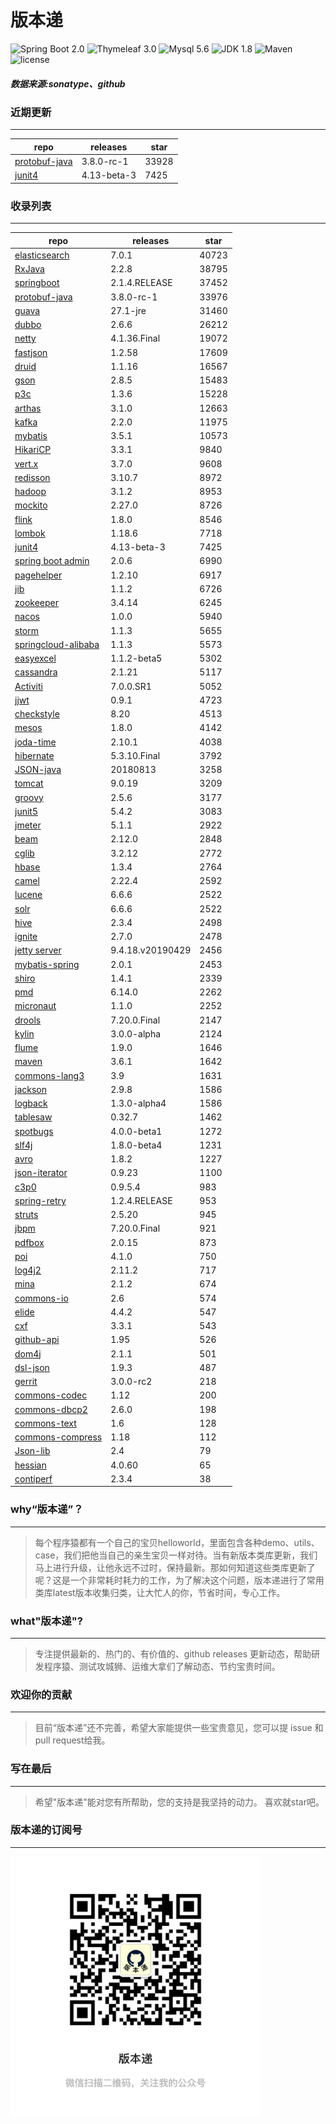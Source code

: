 # 版本递
![Spring Boot 2.0](https://img.shields.io/badge/Spring%20Boot-2.0-brightgreen.svg)
![Thymeleaf 3.0](https://img.shields.io/badge/Thymeleaf-3.0-yellow.svg)
![Mysql 5.6](https://img.shields.io/badge/Mysql-5.6-blue.svg)
![JDK 1.8](https://img.shields.io/badge/JDK-1.8-brightgreen.svg)
![Maven](https://img.shields.io/badge/Maven-3.5.0-yellowgreen.svg)
![license](https://img.shields.io/badge/license-Apache%202-blue.svg)
##### 数据来源:sonatype、github

### 近期更新
---
repo | releases | star
---|---|---
[protobuf-java](https://github.com/protocolbuffers/protobuf) | 3.8.0-rc-1 | 33928
[junit4](https://github.com/junit-team/junit4) | 4.13-beta-3 | 7425

### 收录列表
---
repo | releases | star
---|---|---
[elasticsearch](https://github.com/elastic/elasticsearch) | 7.0.1 | 40723 
[RxJava](https://github.com/ReactiveX/RxJava) | 2.2.8 | 38795 
[springboot](https://github.com/spring-projects/spring-boot) | 2.1.4.RELEASE | 37452 
[protobuf-java](https://github.com/protocolbuffers/protobuf) | 3.8.0-rc-1 | 33976 
[guava](https://github.com/google/guava) | 27.1-jre | 31460 
[dubbo](https://github.com/apache/incubator-dubbo) | 2.6.6 | 26212 
[netty](https://github.com/netty/netty) | 4.1.36.Final | 19072 
[fastjson](https://github.com/alibaba/fastjson) | 1.2.58 | 17609 
[druid](https://github.com/alibaba/druid) | 1.1.16 | 16567 
[gson](https://github.com/google/gson) | 2.8.5 | 15483 
[p3c](https://github.com/alibaba/p3c) | 1.3.6 | 15228 
[arthas](https://github.com/alibaba/arthas) | 3.1.0 | 12663 
[kafka](https://github.com/apache/kafka) | 2.2.0 | 11975 
[mybatis](https://github.com/mybatis/mybatis-3) | 3.5.1 | 10573 
[HikariCP](https://github.com/brettwooldridge/HikariCP) | 3.3.1 | 9840 
[vert.x](https://github.com/eclipse-vertx/vert.x) | 3.7.0 | 9608 
[redisson](https://github.com/redisson/redisson) | 3.10.7 | 8972 
[hadoop](https://github.com/apache/hadoop) | 3.1.2 | 8953 
[mockito](https://github.com/mockito/mockito) | 2.27.0 | 8726 
[flink](https://github.com/apache/flink) | 1.8.0 | 8546 
[lombok](https://github.com/rzwitserloot/lombok) | 1.18.6 | 7718 
[junit4](https://github.com/junit-team/junit4) | 4.13-beta-3 | 7425 
[spring boot admin](https://github.com/codecentric/spring-boot-admin) | 2.0.6 | 6990 
[pagehelper](https://github.com/pagehelper/Mybatis-PageHelper) | 1.2.10 | 6917 
[jib](https://github.com/GoogleContainerTools/jib) | 1.1.2 | 6726 
[zookeeper](https://github.com/apache/zookeeper) | 3.4.14 | 6245 
[nacos](https://github.com/alibaba/nacos) | 1.0.0 | 5940 
[storm](https://github.com/apache/storm) | 1.1.3 | 5655 
[springcloud-alibaba](https://github.com/spring-cloud-incubator/spring-cloud-alibaba) | 1.1.3 | 5573 
[easyexcel](https://github.com/alibaba/easyexcel) | 1.1.2-beta5 | 5302 
[cassandra](https://github.com/apache/cassandra) | 2.1.21 | 5117 
[Activiti](https://github.com/Activiti/Activiti) | 7.0.0.SR1 | 5052 
[jjwt](https://github.com/jwtk/jjwt) | 0.9.1 | 4723 
[checkstyle](https://github.com/checkstyle/checkstyle) | 8.20 | 4513 
[mesos](https://github.com/apache/mesos) | 1.8.0 | 4142 
[joda-time](https://github.com/JodaOrg/joda-time) | 2.10.1 | 4038 
[hibernate](https://github.com/hibernate/hibernate-orm) | 5.3.10.Final | 3792 
[JSON-java](https://github.com/stleary/JSON-java) | 20180813 | 3258 
[tomcat](https://github.com/apache/tomcat) | 9.0.19 | 3209 
[groovy](https://github.com/apache/groovy) | 2.5.6 | 3177 
[junit5](https://github.com/junit-team/junit5) | 5.4.2 | 3083 
[jmeter](https://github.com/apache/jmeter) | 5.1.1 | 2922 
[beam](https://github.com/apache/beam) | 2.12.0 | 2848 
[cglib](https://github.com/cglib/cglib) | 3.2.12 | 2772 
[hbase](https://github.com/apache/hbase) | 1.3.4 | 2764 
[camel](https://github.com/apache/camel) | 2.22.4 | 2592 
[lucene](https://github.com/apache/lucene-solr) | 6.6.6 | 2522 
[solr](https://github.com/apache/lucene-solr) | 6.6.6 | 2522 
[hive](https://github.com/apache/hive) | 2.3.4 | 2498 
[ignite](https://github.com/apache/ignite) | 2.7.0 | 2478 
[jetty server](https://github.com/eclipse/jetty.project) | 9.4.18.v20190429 | 2456 
[mybatis-spring](https://github.com/mybatis/spring-boot-starter) | 2.0.1 | 2453 
[shiro](https://github.com/apache/shiro) | 1.4.1 | 2339 
[pmd](https://github.com/pmd/pmd) | 6.14.0 | 2262 
[micronaut](https://github.com/micronaut-projects/micronaut-core) | 1.1.0 | 2252 
[drools](https://github.com/kiegroup/drools) | 7.20.0.Final | 2147 
[kylin](https://github.com/apache/kylin) | 3.0.0-alpha | 2124 
[flume](https://github.com/apache/flume) | 1.9.0 | 1646 
[maven](https://github.com/apache/maven) | 3.6.1 | 1642 
[commons-lang3](https://github.com/apache/commons-lang) | 3.9 | 1631 
[jackson](https://github.com/FasterXML/jackson-core) | 2.9.8 | 1586 
[logback](https://github.com/qos-ch/logback) | 1.3.0-alpha4 | 1586 
[tablesaw](https://github.com/jtablesaw/tablesaw) | 0.32.7 | 1462 
[spotbugs](https://github.com/spotbugs/spotbugs) | 4.0.0-beta1 | 1272 
[slf4j](https://github.com/qos-ch/slf4j) | 1.8.0-beta4 | 1231 
[avro](https://github.com/apache/avro) | 1.8.2 | 1227 
[json-iterator](https://github.com/json-iterator/java) | 0.9.23 | 1100 
[c3p0](https://github.com/swaldman/c3p0) | 0.9.5.4 | 983 
[spring-retry](https://github.com/spring-projects/spring-retry) | 1.2.4.RELEASE | 953 
[struts](https://github.com/apache/struts) | 2.5.20 | 945 
[jbpm](https://github.com/kiegroup/jbpm) | 7.20.0.Final | 921 
[pdfbox](https://github.com/apache/pdfbox) | 2.0.15 | 873 
[poi](https://github.com/apache/poi) | 4.1.0 | 750 
[log4j2](https://github.com/apache/logging-log4j2) | 2.11.2 | 717 
[mina](https://github.com/apache/mina) | 2.1.2 | 674 
[commons-io](https://github.com/apache/commons-io) | 2.6 | 574 
[elide](https://github.com/yahoo/elide) | 4.4.2 | 547 
[cxf](https://github.com/apache/cxf) | 3.3.1 | 543 
[github-api](https://github.com/kohsuke/github-api) | 1.95 | 526 
[dom4j](https://github.com/dom4j/dom4j) | 2.1.1 | 501 
[dsl-json](https://github.com/ngs-doo/dsl-json) | 1.9.3 | 487 
[gerrit](https://github.com/GerritCodeReview/gerrit) | 3.0.0-rc2 | 218 
[commons-codec](https://github.com/apache/commons-codec) | 1.12 | 200 
[commons-dbcp2](https://github.com/apache/commons-dbcp) | 2.6.0 | 198 
[commons-text](https://github.com/apache/commons-text) | 1.6 | 128 
[commons-compress](https://github.com/apache/commons-compress) | 1.18 | 112 
[Json-lib](https://github.com/aalmiray/Json-lib) | 2.4 | 79 
[hessian](https://github.com/ebourg/hessian) | 4.0.60 | 65 
[contiperf](https://github.com/lucaspouzac/contiperf) | 2.3.4 | 38 

### why“版本递”？
--- 
>每个程序猿都有一个自己的宝贝helloworld，里面包含各种demo、utils、case，我们把他当自己的亲生宝贝一样对待。当有新版本类库更新，我们马上进行升级，让他永远不过时，保持最新。那如何知道这些类库更新了呢？这是一个非常耗时耗力的工作，为了解决这个问题，版本递进行了常用类库latest版本收集归类，让大忙人的你，节省时间，专心工作。


### what"版本递"?
---
> 专注提供最新的、热门的、有价值的、github releases 更新动态，帮助研发程序猿、测试攻城狮、运维大拿们了解动态、节约宝贵时间。

### 欢迎你的贡献
---
> 目前“版本递”还不完善，希望大家能提供一些宝贵意见，您可以提 issue 和 pull request给我。


### 写在最后
---
> 希望"版本递"能对您有所帮助，您的支持是我坚持的动力。
> 喜欢就star吧。

### 版本递的订阅号
---
<img src="https://github.com/jartisan2001/latest/blob/master/Image.jpg" width="400" hegiht="400" align=left />